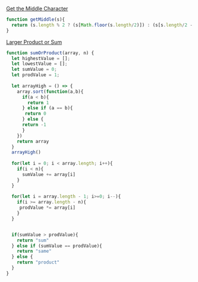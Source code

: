 [Get the Middle Character](https://www.codewars.com/kata/56747fd5cb988479af000028)
````js
function getMiddle(s){
  return (s.length % 2 ? (s[Math.floor(s.length/2)]) : (s[s.length/2 - 1] + s[s.length/2])) 
}
````

[Larger Product or Sum](https://www.codewars.com/kata/5c4cb8fc3cf185147a5bdd02)
````js
function sumOrProduct(array, n) {
  let highestValue = [];
  let lowestValue = [];
  let sumValue = 0;
  let prodValue = 1;
  
  let arrayHigh = () => {
    array.sort(function(a,b){
      if(a < b){
        return 1
      } else if (a == b){
       return 0
      } else {
      return -1
      }
    })
    return array
  }
  arrayHigh()
  
  for(let i = 0; i < array.length; i++){
    if(i < n){
      sumValue += array[i]
    }
  }
  
  for(let i = array.length - 1; i>=0; i--){
    if(i >= array.length - n){
     prodValue *= array[i]
    }
  }


  if(sumValue > prodValue){
    return "sum"
  } else if (sumValue == prodValue){
    return "same"
  } else {
    return "product"
  }
}
````